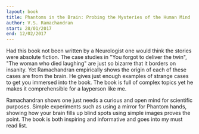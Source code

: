 ```yaml
---
layout: book
title: Phantoms in the Brain: Probing the Mysteries of the Human Mind
author: V.S. Ramachandran
start: 28/01/2017
end: 12/02/2017
---
```


Had this book not been written by a Neurologist one would think the stories were absolute fiction. The case studies in "You forgot to deliver the twin", "The woman who died laughing" are just so bizarre that it borders on insanity. Yet Ramachandran empirically shows the origin of each of these cases are from the brain. He gives just enough examples of strange cases to get you immersed into the book. The book is full of complex topics yet he makes it comprehensible for a layperson like me.

Ramachandran shows one just needs a curious and open mind for scientific purposes.  Simple experiments such as using a mirror for Phantom hands, showing how your brain fills up blind spots using simple images proves the point. The book is both inspiring and informative and goes into my must read list.
